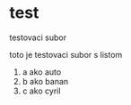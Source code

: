 # test

testovaci subor 

toto je testovaci subor s listom

1. a ako auto
2. b ako banan
3. c ako cyril
